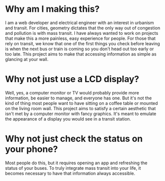 # Why am I making this?
I am a web developer and electrical engineer with an interest in urbanism and transit. For cities, geometry dictates that the only way out of congestion and pollution is with mass transit. I have always wanted to work on projects that make this a more painless, easy experience for people. For those that rely on transit, we know that one of the first things you check before leaving is when the next bus or train is coming so you don't head out too early or too late. This project aims to make that accessing information as simple as glancing at your wall. 

# Why not just use a LCD display?
Well, yes, a computer monitor or TV would probably provide more information, be easier to manage, and everyone has one. But it's not the kind of thing most people want to have sitting on a coffee table or mounted on the living room wall. This project aims to satisfy a certain aesthetic that isn't met by a computer monitor with fancy graphics. It's meant to emulate the appearance of a display you would see in a transit station. 

# Why not just check the status on your phone? 
Most people do this, but it requires opening an app and refreshing the status of your buses. To truly integrate mass transit into your life, it becomes necessary to have that information always accessible. 

